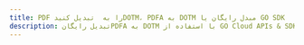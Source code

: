 ---title: PDF را به  تبدیل کنیدDOTM، PDFA به DOTM مبدل رایگان یا GO SDKdescription: تبدیل رایگانPDFA به DOTM با استفاده از GO Cloud APIs & SDK همچنین اسناد PDF را در Cloud ایجاد، ویرایش و رندر کنید.---